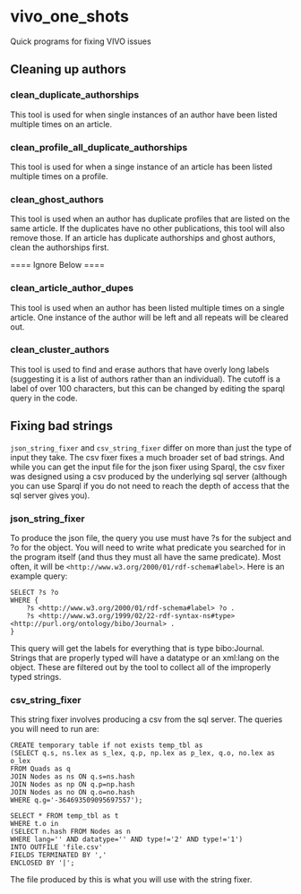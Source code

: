 # vivo_one_shots
Quick programs for fixing VIVO issues

## Cleaning up authors

### clean_duplicate_authorships
This tool is used for when single instances of an author have been listed multiple times on an article.

### clean_profile_all_duplicate_authorships
This tool is used for when a singe instance of an article has been listed multiple times on a profile.

### clean_ghost_authors
This tool is used when an author has duplicate profiles that are listed on the same article. If the duplicates have no other publications, this tool will also remove those.
If an article has duplicate authorships and ghost authors, clean the authorships first.



==== Ignore Below ====


### clean_article_author_dupes
This tool is used when an author has been listed multiple times on a single article. One instance of the author will be left and all repeats will be cleared out.

### clean_cluster_authors
This tool is used to find and erase authors that have overly long labels (suggesting it is a list of authors rather than an individual). The cutoff is a label of over 100 characters, but this can be changed by editing the sparql query in the code.

## Fixing bad strings
`json_string_fixer` and `csv_string_fixer` differ on more than just the type of input they take. The csv fixer fixes a much broader set of bad strings. And while you can get the input file for the json fixer using Sparql, the csv fixer was designed using a csv produced by the underlying sql server (although you can use Sparql if you do not need to reach the depth of access that the sql server gives you).

### json_string_fixer
To produce the json file, the query you use must have ?s for the subject and ?o for the object. You will need to write what predicate you searched for in the program itself (and thus they must all have the same predicate). Most often, it will be `<http://www.w3.org/2000/01/rdf-schema#label>`. Here is an example query:

```
SELECT ?s ?o
WHERE {
    ?s <http://www.w3.org/2000/01/rdf-schema#label> ?o .
    ?s <http://www.w3.org/1999/02/22-rdf-syntax-ns#type> <http://purl.org/ontology/bibo/Journal> .
}
```

This query will get the labels for everything that is type bibo:Journal. Strings that are properly typed will have a datatype or an xml:lang on the object. These are filtered out by the tool to collect all of the improperly typed strings.

### csv_string_fixer
This string fixer involves producing a csv from the sql server. The queries you will need to run are:
```
CREATE temporary table if not exists temp_tbl as
(SELECT q.s, ns.lex as s_lex, q.p, np.lex as p_lex, q.o, no.lex as o_lex
FROM Quads as q
JOIN Nodes as ns ON q.s=ns.hash
JOIN Nodes as np ON q.p=np.hash
JOIN Nodes as no ON q.o=no.hash
WHERE q.g='-364693509095697557');
```

```
SELECT * FROM temp_tbl as t 
WHERE t.o in
(SELECT n.hash FROM Nodes as n 
WHERE lang='' AND datatype='' AND type!='2' AND type!='1')
INTO OUTFILE 'file.csv'
FIELDS TERMINATED BY ','
ENCLOSED BY '|';
```

The file produced by this is what you will use with the string fixer.